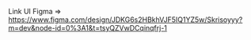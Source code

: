 Link UI Figma => https://www.figma.com/design/JDKG6s2HBkhVJF5IQ1YZ5w/Skrisoyyy?m=dev&node-id=0%3A1&t=tsyQZVwDCqinqfrj-1